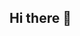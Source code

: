 ## Hi there 👋

<!--
**SlipTerrible2200/SlipTerrible2200** is a ✨ _special_ ✨ repository because its `README.md` (this file) appears on your GitHub profile.

Here are some ideas to get you started:

- 🔭 I’m currently working on Evidence as a tool for BI
- 🌱 I’m currently learning SQL and R
- ⚡ Fun fact: My dad is stronger than your dad
-->
